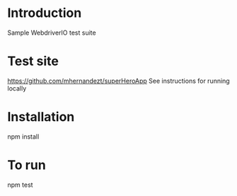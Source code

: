 # Introduction

Sample WebdriverIO test suite

# Test site

https://github.com/mhernandezt/superHeroApp
See instructions for running locally

# Installation

npm install

# To run

npm test
